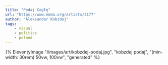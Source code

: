 ```yaml
---
title: "Podaj Cegłę"
url: "https://www.moma.org/artists/3177"
author: "Aleksander Kobzdej"
tags:
    - visual
    - politics
    - poland
---
```

{% EleventyImage "/images/art/kobzdej-podaj.jpg", "kobzdej podaj", "(min-width: 30rem) 50vw, 100vw", "generated" %}